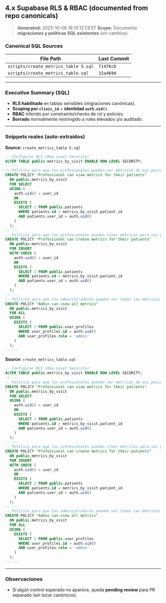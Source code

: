 ## 4.x Supabase RLS & RBAC (documented from repo canonicals)

> **Generated:** 2025-10-08 19:13:12 CEST
> **Scope:** Documenta **migraciones y políticas SQL existentes** (sin cambios).

### Canonical SQL Sources
| File Path | Last Commit |
|---|---|
| `scripts/create_metrics_table 5.sql` | `71476cb` |
| `scripts/create_metrics_table.sql` | `32a469d` |

---
### Executive Summary (SQL)
- **RLS habilitado** en tablas sensibles (migraciones canónicas).
- **Scoping por `clinic_id`** + **identidad `auth.uid()`**.
- **RBAC** inferido por constraints/checks de rol y policies.
- **Borrado** normalmente restringido a roles elevados y/o auditado.

---
### Snippets reales (auto-extraídos)

**Source:** `create_metrics_table 5.sql`
```sql
-- Configurar RLS (Row Level Security)
ALTER TABLE public.metrics_by_visit ENABLE ROW LEVEL SECURITY;
-- ---
-- Política para que los profesionales puedan ver métricas de sus pacientes
CREATE POLICY "Professional can view metrics for their patients" 
  ON public.metrics_by_visit 
  FOR SELECT 
  USING (
    auth.uid() = user_id 
    OR 
    EXISTS (
      SELECT 1 FROM public.patients 
      WHERE patients.id = metrics_by_visit.patient_id 
      AND patients.user_id = auth.uid()
    )
  );
-- ---
-- Política para que los profesionales puedan crear métricas para sus pacientes
CREATE POLICY "Professional can create metrics for their patients" 
  ON public.metrics_by_visit 
  FOR INSERT 
  WITH CHECK (
    auth.uid() = user_id 
    OR 
    EXISTS (
      SELECT 1 FROM public.patients 
      WHERE patients.id = metrics_by_visit.patient_id 
      AND patients.user_id = auth.uid()
    )
  );
-- ---
-- Política para que los administradores puedan ver todas las métricas
CREATE POLICY "Admin can view all metrics" 
  ON public.metrics_by_visit 
  FOR ALL 
  USING (
    EXISTS (
      SELECT 1 FROM public.user_profiles 
      WHERE user_profiles.id = auth.uid() 
      AND user_profiles.role = 'admin'
    )
  );
-- ---
```

**Source:** `create_metrics_table.sql`
```sql
-- Configurar RLS (Row Level Security)
ALTER TABLE public.metrics_by_visit ENABLE ROW LEVEL SECURITY;
-- ---
-- Política para que los profesionales puedan ver métricas de sus pacientes
CREATE POLICY "Professional can view metrics for their patients" 
  ON public.metrics_by_visit 
  FOR SELECT 
  USING (
    auth.uid() = user_id 
    OR 
    EXISTS (
      SELECT 1 FROM public.patients 
      WHERE patients.id = metrics_by_visit.patient_id 
      AND patients.user_id = auth.uid()
    )
  );
-- ---
-- Política para que los profesionales puedan crear métricas para sus pacientes
CREATE POLICY "Professional can create metrics for their patients" 
  ON public.metrics_by_visit 
  FOR INSERT 
  WITH CHECK (
    auth.uid() = user_id 
    OR 
    EXISTS (
      SELECT 1 FROM public.patients 
      WHERE patients.id = metrics_by_visit.patient_id 
      AND patients.user_id = auth.uid()
    )
  );
-- ---
-- Política para que los administradores puedan ver todas las métricas
CREATE POLICY "Admin can view all metrics" 
  ON public.metrics_by_visit 
  FOR ALL 
  USING (
    EXISTS (
      SELECT 1 FROM public.user_profiles 
      WHERE user_profiles.id = auth.uid() 
      AND user_profiles.role = 'admin'
    )
  );
-- ---
```

---
### Observaciones
- Si algún control esperado no aparece, queda **pending review** para PR separado (sin tocar canónicos).
